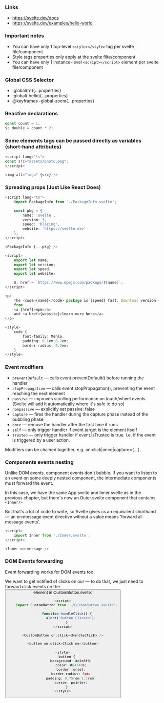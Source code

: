 ### Links
* https://svelte.dev/docs
* https://svelte.dev/examples/hello-world

### Important notes

* You can have only 1 top-level `<style></style>` tag per svelte file/component
* Style tags properties only apply at the svelte filte/component
* You can have only 1 instance-level `<script></script>` element per svelte file/component


### Global CSS Selector

* :global(h1){...properties}
* :global(.hello){...properties}
* @keyframes -global-zoom{...properties}

### Reactive declarations
```typescript
const count = 1;
$: double = count * 2;
```

### Some elements tags can be passed directly as variables (short-hand attributes)
```typescript
<script lang="ts">
const src="assets/photo.png";
</script>

<img alt="logo" {src} />
```

### Spreading props (Just Like React Does)
```typescript
<script lang="ts">
	import PackageInfo from './PackageInfo.svelte';

	const pkg = {
		name: 'svelte',
		version: 3,
		speed: 'blazing',
		website: 'https://svelte.dev'
	};
</script>

<PackageInfo {...pkg} />
```

```typescript
<script>
	export let name;
	export let version;
	export let speed;
	export let website;

	$: href = `https://www.npmjs.com/package/${name}`;
</script>

<p>
	The <code>{name}</code> package is {speed} fast. Download version {version}
	from
	<a {href}>npm</a>
	and <a href={website}>learn more here</a>
</p>

<style>
	code {
		font-family: Menlo;
		padding: 0.1em 0.2em;
		border-radius: 0.2em;
	}
</style>
```

### Event modifiers

* `preventDefault` — calls event.preventDefault() before running the handler
* `stopPropagation` — calls event.stopPropagation(), preventing the event reaching the next element
* `passive` — improves scrolling performance on touch/wheel events (Svelte will add it automatically where it's safe to do so)
* `nonpassive` — explicitly set passive: false
* `capture` — fires the handler during the capture phase instead of the bubbling phase
* `once` — remove the handler after the first time it runs
* `self` — only trigger handler if event.target is the element itself
* `trusted` — only trigger handler if event.isTrusted is true. I.e. if the event is triggered by a user action.
  
Modifiers can be chained together, e.g. on:click|once|capture={...}.

### Components events nesting
Unlike DOM events, component events don't bubble. If you want to listen to an event on some deeply nested component, the intermediate components must forward the event.

In this case, we have the same App.svelte and Inner.svelte as in the previous chapter, but there's now an Outer.svelte component that contains `<Inner/>`

But that's a lot of code to write, so Svelte gives us an equivalent shorthand — an on:message event directive without a value means 'forward all message events'.

```typescript
<script>
	import Inner from './Inner.svelte';
</script>

<Inner on:message />
```

### DOM Events forwarding
Event forwarding works for DOM events too.

We want to get notified of clicks on our <CustomButton> — to do that, we just need to forward click events on the <button> element in CustomButton.svelte:

```typescript
<script>
	import CustomButton from './CustomButton.svelte';

	function handleClick() {
		alert('Button Clicked');
	}
</script>

<CustomButton on:click={handleClick} />
```

```typescript
<button on:click>Click me</button>

<style>
	button {
		background: #e2e8f0;
		color: #64748b;
		border: unset;
		border-radius: 6px;
		padding: 0.75rem 1.5rem;
		cursor: pointer;
	}
</style>
```